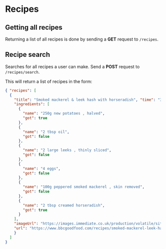 # Recipes

## Getting all recipes
Returning a list of all recipes is done by sending a **GET** request to `/recipes`.

## Recipe search
Searches for all recipes a user can make. Send a **POST** request to `/recipes/search`.

This will return a list of recipes in the form:
```json
{ "recipes": [
  {
    "title": "Smoked mackerel & leek hash with horseradish", "time": "30 mins",
    "ingredients": [
      {
        "name": "250g new potatoes , halved",
        "got": true
      },
      {
        "name": "2 tbsp oil",
        "got": false
      },
      {
        "name": "2 large leeks , thinly sliced",
        "got": false
      },
      {
        "name": "4 eggs",
        "got": false
      },
      {
        "name": "100g peppered smoked mackerel , skin removed",
        "got": false
      },
      {
        "name": "2 tbsp creamed horseradish",
        "got": true
      }
    ],
    "imageUrl": "https://images.immediate.co.uk/production/volatile/sites/30/2020/08/smoked-mackerel-leek-hash-with-horseradish-dfb5430.jpg?quality=90&resize=440,400",
    "url": "https://www.bbcgoodfood.com/recipes/smoked-mackerel-leek-hash-horseradish"
    }
  ]
}
```